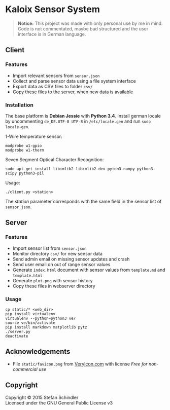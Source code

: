 # Kaloix Sensor System
> **Notice:** This project was made with only personal use by me in mind. Code is not commentated, maybe bad structured and the user interface is in German language.

## Client
### Features
* Import relevant sensors from `sensor.json`
* Collect and parse sensor data using a file system interface
* Export data as CSV files to folder `csv/`
* Copy these files to the server, when new data is available

### Installation
The base platform is  **Debian Jessie** with **Python 3.4**. Install german locale by uncommenting `de_DE.UTF-8 UTF-8` in `/etc/locale.gen` and run `sudo locale-gen`.

1-Wire temperature sensor:

    modprobe w1-gpio
    modprobe w1-therm

Seven Segment Optical Character Recognition:

    sudo apt-get install libimlib2 libimlib2-dev pyton3-numpy python3-scipy python3-pil

Usage:

    ./client.py <station>

The *station* parameter corresponds with the same field in the sensor list of `sensor.json`.

## Server
### Features
* Import sensor list from `sensor.json`
* Monitor directory `csv/` for new sensor data
* Send admin email on missing sensor updates and crash
* Send user email on out of range sensor values
* Generate `index.html` document with sensor values from `template.md` and `template.html`
* Generate `plot.png` with sensor history
* Copy these files in webserver directory

### Usage
    cp static/* <web_dir>
    pip install virtualenv
    virtualenv --python=python3 ve/
    source ve/bin/activate
    pip install markdown matplotlib pytz
    ./server.py
    deactivate

## Acknowledgements
* File `static/favicon.png` from [VeryIcon.com](http://www.veryicon.com/icons/system/icons8-metro-style/measurement-units-temperature.html) with license *Free for non-commercial use*

## Copyright
Copyright © 2015 Stefan Schindler  
Licensed under the GNU General Public License v3
